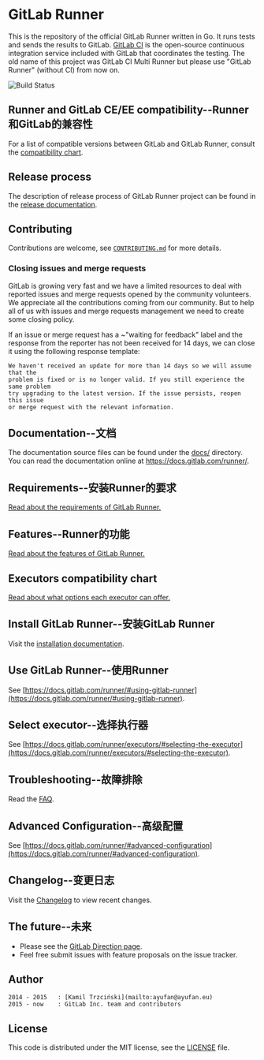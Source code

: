# GitLab Runner

This is the repository of the official GitLab Runner written in Go.
It runs tests and sends the results to GitLab.
[GitLab CI](https://about.gitlab.com/gitlab-ci) is the open-source
continuous integration service included with GitLab that coordinates the testing.
The old name of this project was GitLab CI Multi Runner but please use "GitLab Runner" (without CI) from now on.

![Build Status](https://gitlab.com/gitlab-org/gitlab-runner/badges/master/build.svg)

## Runner and GitLab CE/EE compatibility--Runner和GitLab的兼容性

For a list of compatible versions between GitLab and GitLab Runner, consult
the [compatibility chart](https://docs.gitlab.com/runner/#compatibility-chart).

## Release process

The description of release process of GitLab Runner project can be found in the [release documentation](docs/release_process/README.md).

## Contributing

Contributions are welcome, see [`CONTRIBUTING.md`](CONTRIBUTING.md) for more details.

### Closing issues and merge requests

GitLab is growing very fast and we have a limited resources to deal with reported issues
and merge requests opened by the community volunteers. We appreciate all the contributions
coming from our community. But to help all of us with issues and merge requests management
we need to create some closing policy.

If an issue or merge request has a ~"waiting for feedback" label and the response from the
reporter has not been received for 14 days, we can close it using the following response
template:

```
We haven't received an update for more than 14 days so we will assume that the
problem is fixed or is no longer valid. If you still experience the same problem
try upgrading to the latest version. If the issue persists, reopen this issue
or merge request with the relevant information.
```

## Documentation--文档

The documentation source files can be found under the [docs/](docs/) directory. You can
read the documentation online at https://docs.gitlab.com/runner/.

## Requirements--安装Runner的要求

[Read about the requirements of GitLab Runner.](https://docs.gitlab.com/runner/#requirements)

## Features--Runner的功能

[Read about the features of GitLab Runner.](https://docs.gitlab.com/runner/#features)

## Executors compatibility chart

[Read about what options each executor can offer.](https://docs.gitlab.com/runner/executors/#compatibility-chart)

## Install GitLab Runner--安装GitLab Runner

Visit the [installation documentation](https://docs.gitlab.com/runner/install/).

## Use GitLab Runner--使用Runner

See [https://docs.gitlab.com/runner/#using-gitlab-runner](https://docs.gitlab.com/runner/#using-gitlab-runner).

## Select executor--选择执行器

See [https://docs.gitlab.com/runner/executors/#selecting-the-executor](https://docs.gitlab.com/runner/executors/#selecting-the-executor).

## Troubleshooting--故障排除

Read the [FAQ](https://docs.gitlab.com/runner/faq/).

## Advanced Configuration--高级配置

See [https://docs.gitlab.com/runner/#advanced-configuration](https://docs.gitlab.com/runner/#advanced-configuration).

## Changelog--变更日志

Visit the [Changelog](CHANGELOG.md) to view recent changes.

## The future--未来

* Please see the [GitLab Direction page](https://about.gitlab.com/direction/).
* Feel free submit issues with feature proposals on the issue tracker.

## Author

```
2014 - 2015   : [Kamil Trzciński](mailto:ayufan@ayufan.eu)
2015 - now    : GitLab Inc. team and contributors
```

## License

This code is distributed under the MIT license, see the [LICENSE](LICENSE) file.
